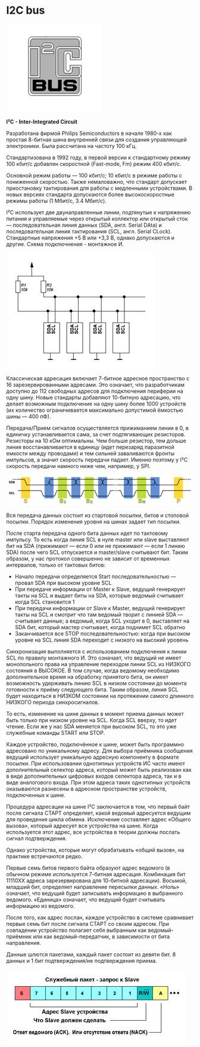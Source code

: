 # I2C bus

![I2C logo](./_img/i2c_logo.png)

**I²C - Inter-Integrated Circuit**

Разработана фирмой Philips Semiconductors в начале 1980-х как простая 8-битная шина внутренней связи для создания управляющей электроники. Была рассчитана на частоту 100 кГц.

Стандартизована в 1992 году, в первой версии к стандартному режиму 100 кбит/с добавлен скоростной (Fast-mode, Fm) режим 400 кбит/с.

Основной режим работы — 100 кбит/с; 10 кбит/с в режиме работы с пониженной скоростью. Также немаловажно, что стандарт допускает приостановку тактирования для работы с медленными устройствами. В новых версиях стандарта допускаются более высокоскоростные режимы работы (1 Мбит/с, 3.4 Мбит/c).

I²C использует две двунаправленные линии, подтянутые к напряжению питания и управляемые через открытый коллектор или открытый сток — последовательная линия данных (SDA, англ. Serial DAta) и последовательная линия тактирования (SCL, англ. Serial CLock). Стандартные напряжения +5 В или +3,3 В, однако допускаются и другие. Схема подключнения - монтажное И.

![I2C typical setup](./_img/i2c_typical_setup.png)

Классическая адресация включает 7-битное адресное пространство с 16 зарезервированными адресами. Это означает, что разработчикам доступно до 112 свободных адресов для подключения периферии на одну шину. Новые стандарты добавляют 10-битную адресацию, что делает возможным подключение на одну шину более 1000 устройств (их количество ограничивается максимально допустимой ёмкостью шины — 400 пФ).

Передача/Прием сигналов осуществляется прижиманием линии в 0, в единичку устанавливается сама, за счет подтягивающих резисторов. Резисторы на 10 кОм оптимальны. Чем больше резистор, тем дольше линия восстанавливается в единицу (идет перезаряд паразитной емкости между проводами) и тем сильней заваливаются фронты импульсов, а значит скорость передачи падает. Именно поэтому у I²C скорость передачи намного ниже чем, например, у SPI.

![I2C data transmission diagram](./_img/i2c_data_transmission_diagram.png)

Вся передача данных состоит из стартовой посылки, битов и стоповой посылки. Порядок изменения уровня на шинах задает тип посылки.

После старта передача одного бита данных идет по тактовому импульсу. То есть когда линия SCL в нуле master или slave выставляют бит на SDA (прижимают — если 0 или не прижимают — если 1 линию SDA) после чего SCL отпускается и master/slave считывают бит. Таким образом, у нас протокол совершенно не зависит от временных интервалов, только от тактовых битов:

* Начало передачи определяется Start последовательностью — провал SDA при высоком уровне SCL
* При передаче информации от Master к Slave, ведущий генерирует такты на SCL и выдает биты на SDA, которые ведомый считывает когда SCL становится 1
* При передачи информации от Slave к Master, ведущий генерирует такты на SCL и смотрит что там ведомый творит с линией SDA — считывает данные; а ведомый, когда SCL уходит в 0, выставляет на SDA бит, который мастер считывает, когда поднимет SCL обратно
* Заканчивается все STOP последовательностью: когда при высоком уровне на SCL линия SDA переходит с низкого на высокий уровень

Синхронизация выполняется с использованием подключения к линии SCL по правилу монтажного И. Это означает, что ведущий не имеет монопольного права на управление переходом линии SCL из НИЗКОГО состояния в ВЫСОКОЕ. В том случае, когда ведомому необходимо дополнительное время на обработку принятого бита, он имеет возможность удерживать линию SCL в низком состоянии до момента готовности к приёму следующего бита. Таким образом, линия SCL будет находиться в НИЗКОМ состоянии на протяжении самого длинного НИЗКОГО периода синхросигналов.

То есть, изменение на шине данных в момент приема данных может быть только при низком уровне на SCL. Когда SCL вверху, то идет чтение. Если же у нас SDA меняется при высоком SCL, то это уже служебные команды START или STOP.

Каждое устройство, подключённое к шине, может быть программно адресовано по уникальному адресу. Для выбора приёмника сообщения ведущий использует уникальную адресную компоненту в формате посылки. При использовании однотипных устройств ИС часто имеют дополнительный селектор адреса, который может быть реализован как в виде дополнительных цифровых входов селектора адреса, так и в виде аналогового входа. При этом адреса таких однотипных устройств оказываются разнесены в адресном пространстве устройств, подключенных к шине.

Процедура адресации на шине I²C заключается в том, что первый байт после сигнала СТАРТ определяет, какой ведомый адресуется ведущим для проведения цикла обмена. Исключение составляет адрес «Общего вызова», который адресует все устройства на шине. Когда используется этот адрес, все устройства в теории должны послать сигнал подтверждения. 

Однако устройства, которые могут обрабатывать «общий вызов», на практике встречаются редко.

Первые семь битов первого байта образуют адрес ведомого (в обычном режиме используется 7-битная адресация. Комбинация бит 11110ХХ адреса зарезервирована для 10-битной адресации). Восьмой, младший бит, определяет направление пересылки данных. «Ноль» означает, что ведущий будет записывать информацию в выбранного ведомого. «Единица» означает, что ведущий будет считывать информацию из ведомого.

После того, как адрес послан, каждое устройство в системе сравнивает первые семь бит после сигнала СТАРТ со своим адресом. При совпадении устройство полагает себя выбранным как ведомый-приёмник или как ведомый-передатчик, в зависимости от бита направления.

Данные шлются пакетами, каждый пакет состоит из девяти бит. 8 данных и 1 бит подтверждения/не подтверждения приема.

![I2C control request](./_img/i2c_control_request.png)
